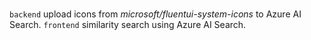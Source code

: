 ###

`backend` upload icons from _microsoft/fluentui-system-icons_ to Azure AI Search.
`frontend` similarity search using Azure AI Search.
